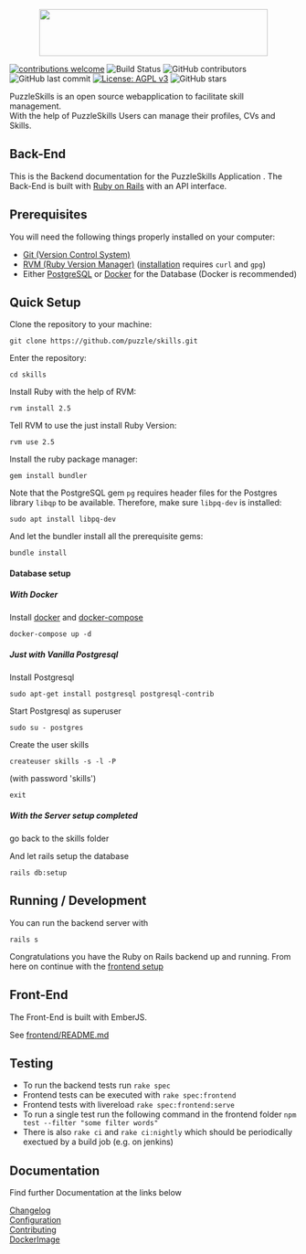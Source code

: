 <p align="center">
  <a href="https://github.com/puzzle/skills">
    <img src="https://skills.puzzle.ch/logo.svg"  width="400" height="82">
  </a>
</p>

[![contributions welcome](https://img.shields.io/badge/contributions-welcome-brightgreen.svg?style=flat)](https://github.com/dwyl/esta/issues)
![Build Status](https://github.com/puzzle/skills/workflows/Rails/badge.svg)
![GitHub contributors](https://img.shields.io/github/contributors/puzzle/skills)
![GitHub last commit](https://img.shields.io/github/last-commit/puzzle/skills)
[![License: AGPL v3](https://img.shields.io/badge/License-AGPL%20v3-blue.svg)](https://www.gnu.org/licenses/agpl-3.0)
![GitHub stars](https://img.shields.io/github/stars/puzzle/skills)


PuzzleSkills is an open source webapplication to facilitate skill management.   
With the help of PuzzleSkills Users can manage their profiles, CVs and Skills.   

## Back-End

This is the Backend documentation for the PuzzleSkills Application .
The Back-End is built with [Ruby on Rails](https://rubyonrails.org/) with an API interface.

## Prerequisites

You will need the following things properly installed on your computer:

-   [Git (Version Control System)](http://git-scm.com/)
-   [RVM (Ruby Version Manager)](https://rvm.io/) ([installation](https://rvm.io/rvm/install) requires `curl` and `gpg`)
-   Either [PostgreSQL](https://www.postgresql.org/) or [Docker](https://www.docker.com/) for the Database (Docker is recommended)

## Quick Setup

Clone the repository to your machine:
```shell
git clone https://github.com/puzzle/skills.git
```  
Enter the repository:
```shell
cd skills
```
Install Ruby with the help of RVM:
```shell
rvm install 2.5
```
Tell RVM to use the just install Ruby Version:
```shell
rvm use 2.5
```
Install the ruby package manager:
```shell
gem install bundler
```
Note that the PostgreSQL gem `pg` requires header files for the Postgres library `libqp` to be available.  Therefore,
make sure `libpq-dev` is installed:
```shell
sudo apt install libpq-dev
```
And let the bundler install all the prerequisite gems:
```shell
bundle install
```

#### Database setup

##### With Docker

  Install [docker](https://docs.docker.com/install/linux/docker-ce/ubuntu/) and [docker-compose](https://docs.docker.com/compose/install/)
```
docker-compose up -d
```

##### Just with Vanilla Postgresql
Install Postgresql

```shell
sudo apt-get install postgresql postgresql-contrib
```
Start Postgresql as superuser
```shell
sudo su - postgres
```
Create the user skills
```shell
createuser skills -s -l -P
```
(with password 'skills')
```shell
exit
```


##### With the Server setup completed
go back to the skills folder

And let rails setup the database  
```shell
rails db:setup
```

## Running / Development
You can run the backend server with
```shell
rails s
```
Congratulations you have the Ruby on Rails backend up and running.
From here on continue with the [frontend setup](https://github.com/puzzle/skills/blob/master/frontend/README.md)

## Front-End

The Front-End is built with EmberJS.

See [frontend/README.md](https://github.com/puzzle/skills/blob/master/frontend/README.md)


## Testing

-   To run the backend tests run `rake spec`
-   Frontend tests can be executed with `rake spec:frontend`
-   Frontend tests with livereload `rake spec:frontend:serve`
-   To run a single test run the following command in the frontend folder `npm test --filter "some filter words"`
-   There is also `rake ci` and `rake ci:nightly` which should be periodically exectued by a build job (e.g. on jenkins)

## Documentation
Find further Documentation at the links below

[Changelog](https://github.com/puzzle/skills/blob/master/doc/CHANGELOG.md)  
[Configuration](https://github.com/puzzle/skills/blob/master/doc/CONFIGURATION.md)  
[Contributing](https://github.com/puzzle/skills/blob/master/doc/CONTRIBUTING.md)  
[DockerImage](https://github.com/puzzle/skills/blob/master/doc/DOCKER.md)  

